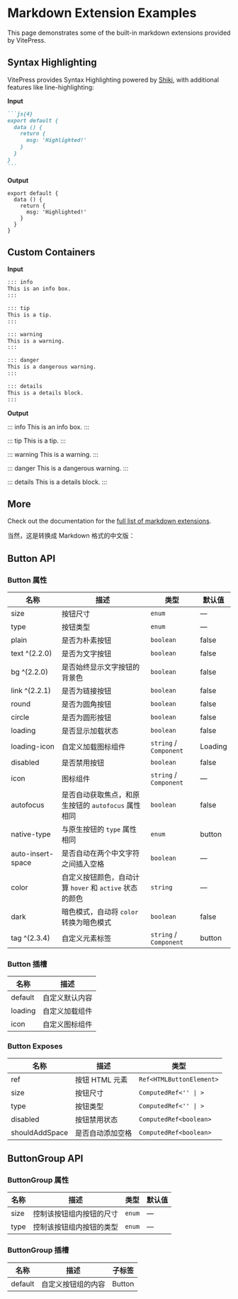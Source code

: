 <script setup>
import KkLayerIndex from '../../examples/layer/index.vue';
</script>

# Markdown Extension Examples

This page demonstrates some of the built-in markdown extensions provided by VitePress.

## Syntax Highlighting

<!-- :::demo Use `type`, `plain`, `round` and `circle` to define Button's style. -->

<!-- layer/index -->

<!-- ::: -->

VitePress provides Syntax Highlighting powered by [Shiki](https://github.com/shikijs/shiki), with additional features like line-highlighting:

**Input**

````md
```js{4}
export default {
  data () {
    return {
      msg: 'Highlighted!'
    }
  }
}
```
````

**Output**

```js{4}
export default {
  data () {
    return {
      msg: 'Highlighted!'
    }
  }
}
```

## Custom Containers

**Input**

```md
::: info
This is an info box.
:::

::: tip
This is a tip.
:::

::: warning
This is a warning.
:::

::: danger
This is a dangerous warning.
:::

::: details
This is a details block.
:::
```

**Output**

::: info
This is an info box.
:::

::: tip
This is a tip.
:::

::: warning
This is a warning.
:::

::: danger
This is a dangerous warning.
:::

::: details
This is a details block.
:::

## More

Check out the documentation for the [full list of markdown extensions](https://vitepress.dev/guide/markdown).

当然，这是转换成 Markdown 格式的中文版：

## Button API

### Button 属性

| 名称              | 描述                                                    | 类型                   | 默认值  |
| ----------------- | ------------------------------------------------------- | ---------------------- | ------- |
| size              | 按钮尺寸                                                | `enum`                 | —       |
| type              | 按钮类型                                                | `enum`                 | —       |
| plain             | 是否为朴素按钮                                          | `boolean`              | false   |
| text ^(2.2.0)     | 是否为文字按钮                                          | `boolean`              | false   |
| bg ^(2.2.0)       | 是否始终显示文字按钮的背景色                            | `boolean`              | false   |
| link ^(2.2.1)     | 是否为链接按钮                                          | `boolean`              | false   |
| round             | 是否为圆角按钮                                          | `boolean`              | false   |
| circle            | 是否为圆形按钮                                          | `boolean`              | false   |
| loading           | 是否显示加载状态                                        | `boolean`              | false   |
| loading-icon      | 自定义加载图标组件                                      | `string` / `Component` | Loading |
| disabled          | 是否禁用按钮                                            | `boolean`              | false   |
| icon              | 图标组件                                                | `string` / `Component` | —       |
| autofocus         | 是否自动获取焦点，和原生按钮的 `autofocus` 属性相同     | `boolean`              | false   |
| native-type       | 与原生按钮的 `type` 属性相同                            | `enum`                 | button  |
| auto-insert-space | 是否自动在两个中文字符之间插入空格                      | `boolean`              | —       |
| color             | 自定义按钮颜色，自动计算 `hover` 和 `active` 状态的颜色 | `string`               | —       |
| dark              | 暗色模式，自动将 `color` 转换为暗色模式                 | `boolean`              | false   |
| tag ^(2.3.4)      | 自定义元素标签                                          | `string` / `Component` | button  |

### Button 插槽

| 名称    | 描述           |
| ------- | -------------- |
| default | 自定义默认内容 |
| loading | 自定义加载组件 |
| icon    | 自定义图标组件 |

### Button Exposes

| 名称           | 描述             | 类型                     |
| -------------- | ---------------- | ------------------------ |
| ref            | 按钮 HTML 元素   | `Ref<HTMLButtonElement>` |
| size           | 按钮尺寸         | `ComputedRef<'' \| >`    |
| type           | 按钮类型         | `ComputedRef<'' \| >`    |
| disabled       | 按钮禁用状态     | `ComputedRef<boolean>`   |
| shouldAddSpace | 是否自动添加空格 | `ComputedRef<boolean>`   |

## ButtonGroup API

### ButtonGroup 属性

| 名称 | 描述                     | 类型   | 默认值 |
| ---- | ------------------------ | ------ | ------ |
| size | 控制该按钮组内按钮的尺寸 | `enum` | —      |
| type | 控制该按钮组内按钮的类型 | `enum` | —      |

### ButtonGroup 插槽

| 名称    | 描述               | 子标签 |
| ------- | ------------------ | ------ |
| default | 自定义按钮组的内容 | Button |
